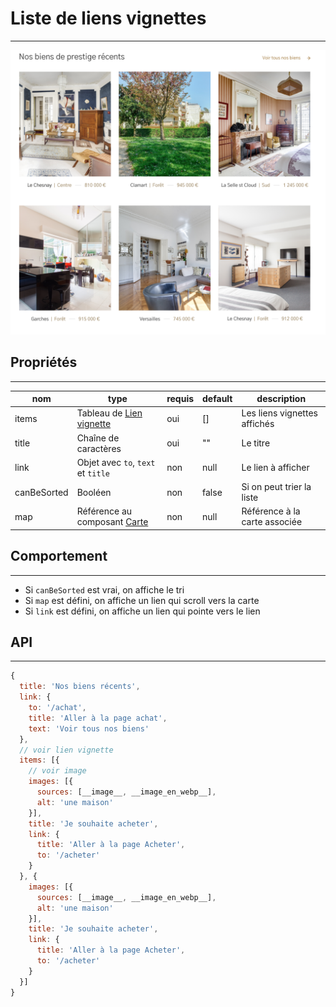 # Liste de liens vignettes 

---

![Image](./thumbnail_list.png)

## Propriétés

---

|nom|type|requis|default|description| 
|---|---|---|---|---|
|items|Tableau de [Lien vignette](/2-cutting/composants/thumbnail)|oui|[]|Les liens vignettes affichés
title|Chaîne de caractères|oui|""|Le titre
link|Objet avec `to`, `text` et `title`|non|null|Le lien à afficher
canBeSorted|Booléen|non|false|Si on peut trier la liste
map|Référence au composant [Carte](/2-cutting/composants/map)|non|null|Référence à la carte associée


## Comportement

---

- Si `canBeSorted` est vrai, on affiche le tri
- Si `map` est défini, on affiche un lien qui scroll vers la carte
- Si `link` est défini, on affiche un lien qui pointe vers le lien

## API

---

```js
{
  title: 'Nos biens récents',
  link: {
    to: '/achat',
    title: 'Aller à la page achat',
    text: 'Voir tous nos biens'
  },
  // voir lien vignette
  items: [{
    // voir image
    images: [{
      sources: [__image__, __image_en_webp__],
      alt: 'une maison'
    }],
    title: 'Je souhaite acheter',
    link: {
      title: 'Aller à la page Acheter',
      to: '/acheter'
    }
  }, {
    images: [{
      sources: [__image__, __image_en_webp__],
      alt: 'une maison'
    }],
    title: 'Je souhaite acheter',
    link: {
      title: 'Aller à la page Acheter',
      to: '/acheter'
    }
  }]
}
```

